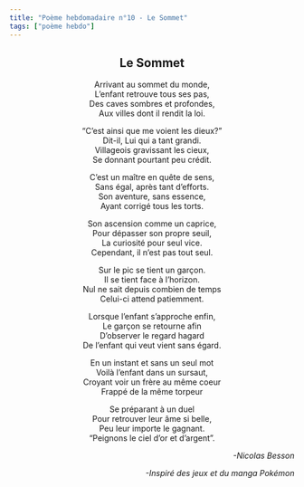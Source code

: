 ```yaml
---
title: "Poème hebdomadaire n°10 - Le Sommet"
tags: ["poème hebdo"]
---
```


<center><h2>Le Sommet</h2></center>

<p style="text-align:center">
Arrivant au sommet du monde, <br />
L’enfant retrouve tous ses pas, <br />
Des caves sombres et profondes, <br />
Aux villes dont il rendit la loi.
</p>

<p style="text-align:center">
“C’est ainsi que me voient les dieux?” <br />
Dit-il, Lui qui a tant grandi. <br />
Villageois gravissant les cieux, <br />
Se donnant pourtant peu crédit.
</p>

<p style="text-align:center">
C’est un maître en quête de sens, <br />
Sans égal, après tant d’efforts. <br />
Son aventure, sans essence, <br />
Ayant corrigé tous les torts.
</p>

<p style="text-align:center">
Son ascension comme un caprice, <br />
Pour dépasser son propre seuil, <br />
La curiosité pour seul vice. <br />
Cependant, il n’est pas tout seul.
</p>

<p style="text-align:center">
Sur le pic se tient un garçon. <br />
Il se tient face à l’horizon. <br />
Nul ne sait depuis combien de temps <br />
Celui-ci attend patiemment.
</p>

<p style="text-align:center">
Lorsque l’enfant s’approche enfin, <br />
Le garçon se retourne afin <br />
D’observer le regard hagard <br />
De l’enfant qui veut vient sans égard.
</p>

<p style="text-align:center">
En un instant et sans un seul mot <br />
Voilà l’enfant dans un sursaut, <br />
Croyant voir un frère au même coeur <br />
Frappé de la même torpeur
</p>

<p style="text-align:center">
Se préparant à un duel <br />
Pour retrouver leur âme si belle, <br />
Peu leur importe le gagnant. <br />
“Peignons le ciel d’or et d’argent”.
</p>

<p style="text-align:right"> <i>
-Nicolas Besson
</i></p>
<p style="text-align:right"> <i>
-Inspiré des jeux et du manga Pokémon
</i></p>